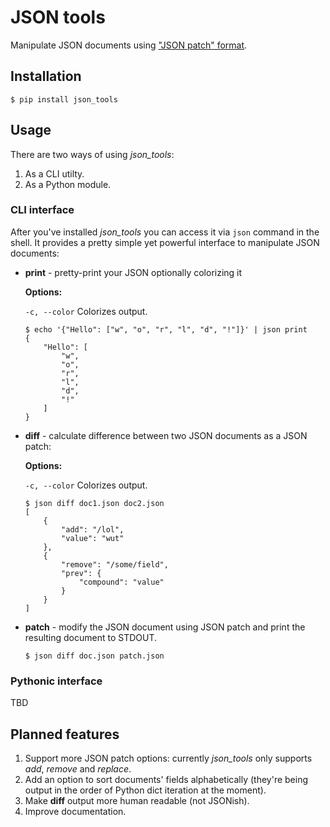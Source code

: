 JSON tools
==========

Manipulate JSON documents using ["JSON patch" format][1].

Installation
------------

    $ pip install json_tools

Usage
-----

There are two ways of using *json_tools*:

 1. As a CLI utilty.
 2. As a Python module.

### CLI interface

After you've installed *json_tools* you can access it via `json` command in the
shell. It provides a pretty simple yet powerful interface to manipulate JSON 
documents:

 *  **print** - pretty-print your JSON optionally colorizing it

    **Options:**

    `-c, --color` Colorizes output.

        $ echo '{"Hello": ["w", "o", "r", "l", "d", "!"]}' | json print
        {
            "Hello": [
                "w",
                "o",
                "r",
                "l",
                "d",
                "!"
            ]
        }

 *  **diff** - calculate difference between two JSON documents as a JSON patch:

    **Options:**

    `-c, --color` Colorizes output.

        $ json diff doc1.json doc2.json
        [
            {
                "add": "/lol",
                "value": "wut"
            },
            {
                "remove": "/some/field",
                "prev": {
                    "compound": "value"
                }
            }
        ]

 *  **patch** - modify the JSON document using JSON patch and print the 
    resulting document to STDOUT.

        $ json diff doc.json patch.json

### Pythonic interface

TBD


Planned features
----------------

 1. Support more JSON patch options: currently *json_tools* only supports 
    *add*, *remove* and *replace*.
 1. Add an option to sort documents' fields alphabetically (they're being 
    output in the order of Python dict iteration at the moment).
 1. Make **diff** output more human readable (not JSONish).
 1. Improve documentation.


  [1]: http://tools.ietf.org/html/draft-ietf-appsawg-json-patch-02

